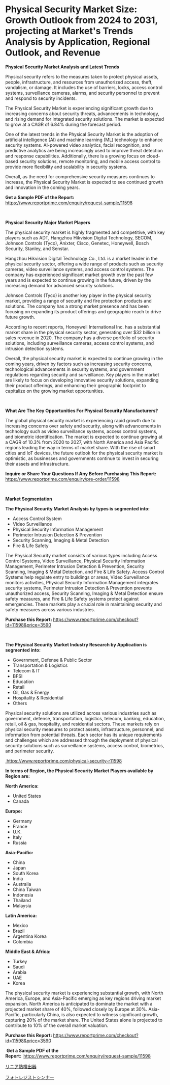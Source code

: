 <p><h1>Physical Security Market Size: Growth Outlook from 2024 to 2031, projecting at Market's Trends Analysis by Application, Regional Outlook, and Revenue</h1></p><p><strong>Physical Security Market Analysis and Latest Trends</strong></p>
<p><p>Physical security refers to the measures taken to protect physical assets, people, infrastructure, and resources from unauthorized access, theft, vandalism, or damage. It includes the use of barriers, locks, access control systems, surveillance cameras, alarms, and security personnel to prevent and respond to security incidents.</p><p>The Physical Security Market is experiencing significant growth due to increasing concerns about security threats, advancements in technology, and rising demand for integrated security solutions. The market is expected to grow at a CAGR of 6.84% during the forecast period.</p><p>One of the latest trends in the Physical Security Market is the adoption of artificial intelligence (AI) and machine learning (ML) technology to enhance security systems. AI-powered video analytics, facial recognition, and predictive analytics are being increasingly used to improve threat detection and response capabilities. Additionally, there is a growing focus on cloud-based security solutions, remote monitoring, and mobile access control to provide more flexibility and scalability in security systems.</p><p>Overall, as the need for comprehensive security measures continues to increase, the Physical Security Market is expected to see continued growth and innovation in the coming years.</p></p>
<p><strong>Get a Sample PDF of the Report:&nbsp;</strong> <a href="https://www.reportprime.com/enquiry/request-sample/11598">https://www.reportprime.com/enquiry/request-sample/11598</a></p>
<p>&nbsp;</p>
<p><strong>Physical Security Major Market Players</strong></p>
<p><p>The physical security market is highly fragmented and competitive, with key players such as ADT, Hangzhou Hikvision Digital Technology, SECOM, Johnson Controls (Tyco), Anixter, Cisco, Genetec, Honeywell, Bosch Security, Stanley, and Senstar. </p><p>Hangzhou Hikvision Digital Technology Co., Ltd. is a market leader in the physical security sector, offering a wide range of products such as security cameras, video surveillance systems, and access control systems. The company has experienced significant market growth over the past few years and is expected to continue growing in the future, driven by the increasing demand for advanced security solutions.</p><p>Johnson Controls (Tyco) is another key player in the physical security market, providing a range of security and fire protection products and solutions. The company has a strong market presence and has been focusing on expanding its product offerings and geographic reach to drive future growth. </p><p>According to recent reports, Honeywell International Inc. has a substantial market share in the physical security sector, generating over $32 billion in sales revenue in 2020. The company has a diverse portfolio of security solutions, including surveillance cameras, access control systems, and intrusion detection systems.</p><p>Overall, the physical security market is expected to continue growing in the coming years, driven by factors such as increasing security concerns, technological advancements in security systems, and government regulations regarding security and surveillance. Key players in the market are likely to focus on developing innovative security solutions, expanding their product offerings, and enhancing their geographic footprint to capitalize on the growing market opportunities.</p></p>
<p>&nbsp;</p>
<p><strong>What Are The Key Opportunities For Physical Security Manufacturers?</strong></p>
<p><p>The global physical security market is experiencing rapid growth due to increasing concerns over safety and security, along with advancements in technology such as video surveillance systems, access control systems, and biometric identification. The market is expected to continue growing at a CAGR of 10.3% from 2020 to 2027, with North America and Asia Pacific regions leading the way in terms of market share. With the rise of smart cities and IoT devices, the future outlook for the physical security market is optimistic, as businesses and governments continue to invest in securing their assets and infrastructure.</p></p>
<p><strong>Inquire or Share Your Questions If Any Before Purchasing This Report:</strong> <a href="https://www.reportprime.com/enquiry/pre-order/11598">https://www.reportprime.com/enquiry/pre-order/11598</a></p>
<p>&nbsp;</p>
<p><strong>Market Segmentation</strong></p>
<p><strong>The Physical Security Market Analysis by types is segmented into:</strong></p>
<p><ul><li>Access Control System</li><li>Video Surveillance</li><li>Physical Security Information Management</li><li>Perimeter Intrusion Detection & Prevention</li><li>Security Scanning, Imaging & Metal Detection</li><li>Fire & Life Safety</li></ul></p>
<p><p>The Physical Security market consists of various types including Access Control Systems, Video Surveillance, Physical Security Information Management, Perimeter Intrusion Detection & Prevention, Security Scanning, Imaging & Metal Detection, and Fire & Life Safety. Access Control Systems help regulate entry to buildings or areas, Video Surveillance monitors activities, Physical Security Information Management integrates security systems, Perimeter Intrusion Detection & Prevention prevents unauthorized access, Security Scanning, Imaging & Metal Detection ensure safety measures, and Fire & Life Safety systems protect against emergencies. These markets play a crucial role in maintaining security and safety measures across various industries.</p></p>
<p><strong>Purchase this Report:&nbsp;</strong><a href="https://www.reportprime.com/checkout?id=11598&price=3590">https://www.reportprime.com/checkout?id=11598&price=3590</a></p>
<p>&nbsp;</p>
<p><strong>The Physical Security Market Industry Research by Application is segmented into:</strong></p>
<p><ul><li>Government, Defense & Public Sector</li><li>Transportation & Logistics</li><li>Telecom & IT</li><li>BFSI</li><li>Education</li><li>Retail</li><li>Oil, Gas & Energy</li><li>Hospitality & Residential</li><li>Others</li></ul></p>
<p><p>Physical security solutions are utilized across various industries such as government, defense, transportation, logistics, telecom, banking, education, retail, oil & gas, hospitality, and residential sectors. These markets rely on physical security measures to protect assets, infrastructure, personnel, and information from potential threats. Each sector has its unique requirements and challenges which are addressed through the deployment of physical security solutions such as surveillance systems, access control, biometrics, and perimeter security.</p></p>
<p><a href="https://www.reportprime.com/physical-security-r11598">&nbsp;https://www.reportprime.com/physical-security-r11598</a></p>
<p><strong>In terms of Region, the Physical Security Market Players available by Region are:</strong></p>
<p>
    <p> <strong> North America: </strong>
        <ul>
            <li>United States</li>
            <li>Canada</li>
        </ul>
        </p> 
    <p> <strong> Europe: </strong>
        <ul>
            <li>Germany</li>
            <li>France</li>
            <li>U.K.</li>
            <li>Italy</li>
            <li>Russia</li>
        </ul>
        </p> 
    <p> <strong> Asia-Pacific: </strong>
        <ul>
            <li>China</li>
            <li>Japan</li>
            <li>South Korea</li>
            <li>India</li>
            <li>Australia</li>
            <li>China Taiwan</li>
            <li>Indonesia</li>
            <li>Thailand</li>
            <li>Malaysia</li>
        </ul>
        </p> 
    <p> <strong> Latin America: </strong>
        <ul>
            <li>Mexico</li>
            <li>Brazil</li>
            <li>Argentina Korea</li>
            <li>Colombia</li>
        </ul>
        </p> 
    <p> <strong> Middle East & Africa: </strong>
        <ul>
            <li>Turkey</li>
            <li>Saudi</li>
            <li>Arabia</li>
            <li>UAE</li>
            <li>Korea</li>
        </ul>
    </p>
    </p>
<p><p>The physical security market is experiencing substantial growth, with North America, Europe, and Asia-Pacific emerging as key regions driving market expansion. North America is anticipated to dominate the market with a projected market share of 40%, followed closely by Europe at 30%. Asia-Pacific, particularly China, is also expected to witness significant growth, capturing 20% of the market share. The United States alone is projected to contribute to 10% of the overall market valuation.</p></p>
<p><strong>Purchase this Report: </strong><a href="https://www.reportprime.com/checkout?id=11598&price=3590">https://www.reportprime.com/checkout?id=11598&price=3590</a></p>
<p>&nbsp;<strong>Get a Sample PDF of the Report:&nbsp;&nbsp;</strong><a href="https://www.reportprime.com/enquiry/request-sample/11598">https://www.reportprime.com/enquiry/request-sample/11598</a></p>
<p><strong></strong></p>
<p><p><a href="https://github.com/zekaoe592392/Market-Research-Report-List-1/blob/main/435471126331.md">リニア熱検出器</a></p><p><a href="https://github.com/LeanneBruen2023/Market-Research-Report-List-1/blob/main/295830826330.md">フォトレジストシンナー</a></p></p>